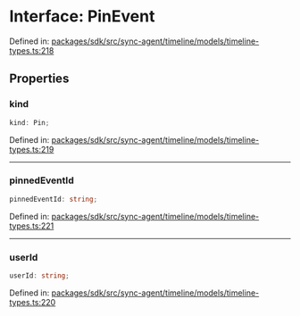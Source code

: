# Interface: PinEvent

Defined in: [packages/sdk/src/sync-agent/timeline/models/timeline-types.ts:218](https://github.com/towns-protocol/towns/blob/0db1fd0ac7258e8db8cedfb6183e8eade8284fa1/packages/sdk/src/sync-agent/timeline/models/timeline-types.ts#L218)

## Properties

### kind

```ts
kind: Pin;
```

Defined in: [packages/sdk/src/sync-agent/timeline/models/timeline-types.ts:219](https://github.com/towns-protocol/towns/blob/0db1fd0ac7258e8db8cedfb6183e8eade8284fa1/packages/sdk/src/sync-agent/timeline/models/timeline-types.ts#L219)

***

### pinnedEventId

```ts
pinnedEventId: string;
```

Defined in: [packages/sdk/src/sync-agent/timeline/models/timeline-types.ts:221](https://github.com/towns-protocol/towns/blob/0db1fd0ac7258e8db8cedfb6183e8eade8284fa1/packages/sdk/src/sync-agent/timeline/models/timeline-types.ts#L221)

***

### userId

```ts
userId: string;
```

Defined in: [packages/sdk/src/sync-agent/timeline/models/timeline-types.ts:220](https://github.com/towns-protocol/towns/blob/0db1fd0ac7258e8db8cedfb6183e8eade8284fa1/packages/sdk/src/sync-agent/timeline/models/timeline-types.ts#L220)
